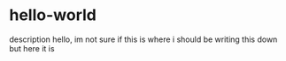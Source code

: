 # hello-world
description
hello, im not sure if this is where i should be writing this down but here it is
